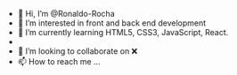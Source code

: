 - 👋 Hi, I’m @Ronaldo-Rocha
- 👀 I’m interested in front and back end development
- 🌱 I’m currently learning HTML5, CSS3, JavaScript, React.
- 
- 💞️ I’m looking to collaborate on ❌
- 📫 How to reach me ...

<!---
Ronaldo-Rocha/Ronaldo-Rocha is a ✨ special ✨ repository because its `README.md` (this file) appears on your GitHub profile.
You can click the Preview link to take a look at your changes.
--->
